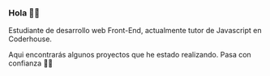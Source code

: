 ### Hola 👋🏻
   <p>Estudiante de desarrollo web Front-End, actualmente tutor de Javascript en Coderhouse. </p>
   <p>Aqui encontrarás algunos proyectos que he estado realizando. Pasa con confianza 👍🏻 </p>
<!--
**jorge088/jorge088** is a ✨ _special_ ✨ repository because its `README.md` (this file) appears on your GitHub profile.

Here are some ideas to get you started:

- 🔭 I’m currently working on ...
- 🌱 I’m currently learning ...
- 👯 I’m looking to collaborate on ...
- 🤔 I’m looking for help with ...
- 💬 Ask me about ...
- 📫 How to reach me: ...
- 😄 Pronouns: ...
- ⚡ Fun fact: ...
-->
